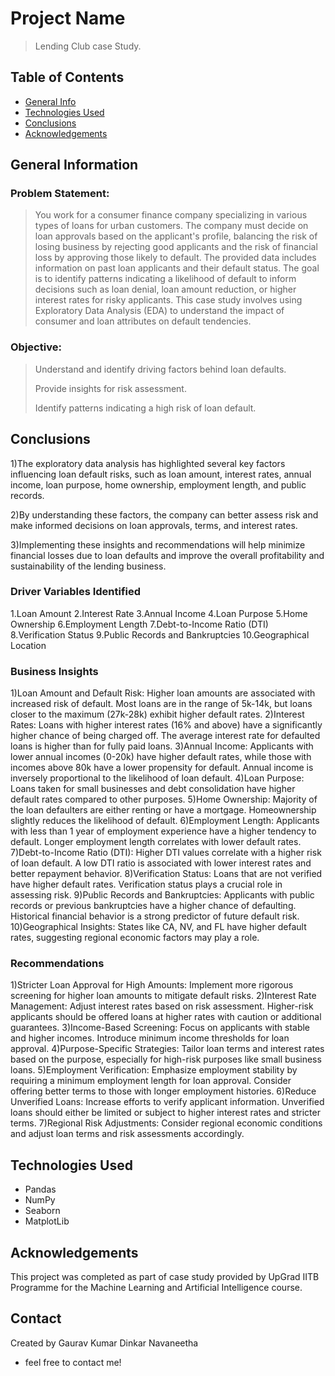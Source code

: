 # Project Name
> Lending Club case Study.


## Table of Contents
* [General Info](#general-information)
* [Technologies Used](#technologies-used)
* [Conclusions](#conclusions)
* [Acknowledgements](#acknowledgements)

<!-- You can include any other section that is pertinent to your problem -->

## General Information
### Problem Statement: 
>You work for a consumer finance company specializing in various types of loans for urban customers.
>The company must decide on loan approvals based on the applicant's profile, balancing the risk of losing business by rejecting good applicants and the risk of financial loss by approving those likely to default. 
>The provided data includes information on past loan applicants and their default status. The goal is to identify patterns indicating a likelihood of default to inform decisions such as loan denial, loan amount reduction, or higher interest rates for risky applicants. 
>This case study involves using Exploratory Data Analysis (EDA) to understand the impact of consumer and loan attributes on default tendencies.

### Objective:
>Understand and identify driving factors behind loan defaults.
>
>Provide insights for risk assessment.
>
>Identify patterns indicating a high risk of loan default.
>



<!-- You don't have to answer all the questions - just the ones relevant to your project. -->

## Conclusions
>
1)The exploratory data analysis has highlighted several key factors influencing loan default risks, such as loan amount, interest rates, annual income, loan purpose, home ownership, employment length, and public records.

2)By understanding these factors, the company can better assess risk and make informed decisions on loan approvals, terms, and interest rates.

3)Implementing these insights and recommendations will help minimize financial losses due to loan defaults and improve the overall profitability and sustainability of the lending business.

### Driver Variables Identified
 1.Loan Amount
 2.Interest Rate
 3.Annual Income
 4.Loan Purpose
 5.Home Ownership
 6.Employment Length
 7.Debt-to-Income Ratio (DTI)
 8.Verification Status
 9.Public Records and Bankruptcies
 10.Geographical Location

### Business Insights
1)Loan Amount and Default Risk: Higher loan amounts are associated with increased risk of default. Most loans are in the range of 5k-14k, but loans closer to the maximum (27k-28k) exhibit higher default rates.
2)Interest Rates: Loans with higher interest rates (16% and above) have a significantly higher chance of being charged off. The average interest rate for defaulted loans is higher than for fully paid loans.
3)Annual Income: Applicants with lower annual incomes (0-20k) have higher default rates, while those with incomes above 80k have a lower propensity for default. Annual income is inversely proportional to the likelihood of loan default.
4)Loan Purpose: Loans taken for small businesses and debt consolidation have higher default rates compared to other purposes.
5)Home Ownership: Majority of the loan defaulters are either renting or have a mortgage. Homeownership slightly reduces the likelihood of default.
6)Employment Length: Applicants with less than 1 year of employment experience have a higher tendency to default. Longer employment length correlates with lower default rates.
7)Debt-to-Income Ratio (DTI): Higher DTI values correlate with a higher risk of loan default. A low DTI ratio is associated with lower interest rates and better repayment behavior.
8)Verification Status: Loans that are not verified have higher default rates. Verification status plays a crucial role in assessing risk.
9)Public Records and Bankruptcies: Applicants with public records or previous bankruptcies have a higher chance of defaulting. Historical financial behavior is a strong predictor of future default risk.
10)Geographical Insights: States like CA, NV, and FL have higher default rates, suggesting regional economic factors may play a role.



### Recommendations
1)Stricter Loan Approval for High Amounts: Implement more rigorous screening for higher loan amounts to mitigate default risks.
2)Interest Rate Management: Adjust interest rates based on risk assessment. Higher-risk applicants should be offered loans at higher rates with caution or additional guarantees.
3)Income-Based Screening: Focus on applicants with stable and higher incomes. Introduce minimum income thresholds for loan approval.
4)Purpose-Specific Strategies: Tailor loan terms and interest rates based on the purpose, especially for high-risk purposes like small business loans.
5)Employment Verification: Emphasize employment stability by requiring a minimum employment length for loan approval. Consider offering better terms to those with longer employment histories.
6)Reduce Unverified Loans: Increase efforts to verify applicant information. Unverified loans should either be limited or subject to higher interest rates and stricter terms.
7)Regional Risk Adjustments: Consider regional economic conditions and adjust loan terms and risk assessments accordingly.




<!-- You don't have to answer all the questions - just the ones relevant to your project. -->


## Technologies Used
- Pandas
- NumPy 
- Seaborn 
- MatplotLib


<!-- As the libraries versions keep on changing, it is recommended to mention the version of library used in this project -->

## Acknowledgements
This project was completed as part of case study provided by UpGrad IITB Programme for the Machine Learning and Artificial Intelligence course.


## Contact
Created by 
Gaurav Kumar
Dinkar Navaneetha

 - feel free to contact me!


<!-- Optional -->
<!-- ## License -->
<!-- This project is open source and available under the [... License](). -->

<!-- You don't have to include all sections - just the one's relevant to your project -->
